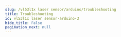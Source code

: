 ```yaml
---
slug: /vl53l1x laser sensor/arduino/troubleshooting 
title: Troubleshooting
id: vl53l1x laser sensor-arduino-3 
hide_title: False
pagination_next: null
---
```

